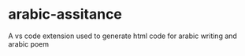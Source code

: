 # arabic-assitance
A vs code extension used to generate html code for arabic writing and arabic poem
